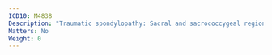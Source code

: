 ```yaml
---
ICD10: M4838
Description: "Traumatic spondylopathy: Sacral and sacrococcygeal region"
Matters: No
Weight: 0
---
```

